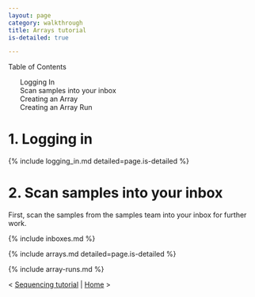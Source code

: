 ```yaml
---
layout: page
category: walkthrough
title: Arrays tutorial
is-detailed: true

---
```


<div id="toc">
Table of Contents
<ol>
   <li><a href="#login">Logging In</a></li>
   <li><a href="#scan">Scan samples into your inbox</a></li>
   <li><a href="#arrays">Creating an Array</a></li>
   <li><a href="#arrayruns">Creating an Array Run</a></li>
</ol>
</div>


<a name="login"/>

# 1. Logging in

{% include logging_in.md detailed=page.is-detailed %}

<a name="scan"/>

# 2. Scan samples into your inbox

First, scan the samples from the samples team into your inbox for further
work.

{% include inboxes.md %}

<a name="arrays"/>

{% include arrays.md detailed=page.is-detailed %}

<a name="arrayruns"/>

{% include array-runs.md %}

< <a href="4-0-sequencing">Sequencing tutorial</a> | <a href="index">Home</a> >
